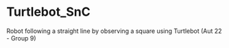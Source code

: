 # Turtlebot_SnC
Robot following a straight line by observing a square using Turtlebot (Aut 22 - Group 9) 
